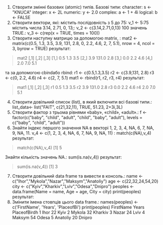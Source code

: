 1. Створити змінні базових (atomic) типів. 
Базові типи: character:
s <- "KNUCA"
 integer:
x <- 2L
numeric:
y <- 2.0
complex:
a <- 1 + 4i
logical:
b <- FALSE
2. Створити вектори, які: містить послідовність з 5 до 75: 
v_1 <- 5:75
містить числа 3.14, 2.71, 0, 13;:
v_2 <- c(3.14,2.71,0,13)
100 значень TRUE.:
v_3 <- c(rep(x = TRUE, times = 100))
3. Створити наступну матрицю за допомогою matrix, :
mat2 <- matrix(c(0.5, 1.3, 3.5, 3.9, 131, 2.8, 0, 2.2, 4.6, 2, 7, 5.1), nrow = 4, ncol = 3, byrow = TRUE)
результат:
> mat2
     [,1]  [,2] [,3]
[1,]  0.5   1.3  3.5
[2,]  3.9 131.0  2.8
[3,]  0.0   2.2  4.6
[4,]  2.0   7.0  5.1
> 
та за допомогою cbindабо rbind:
r1 <- c(0.5,1.3,3.5)
r2 <- c(3.9,131, 2.8)
r3 <- c(0, 2.2, 4.6)
r4 <- c(2, 7, 5.1)
mat1 <- rbind(r1, r2, r3, r4)
результат:
> mat1
   [,1]  [,2] [,3]
r1  0.5   1.3  3.5
r2  3.9 131.0  2.8
r3  0.0   2.2  4.6
r4  2.0   7.0  5.1
> 

4. Створити довільний список (list), в який включити всі базові типи.:
list_data<- list("FAIT", c(21,32,11), TRUE, 51.23, 2+3i,3L)
5. Створити фактор з трьома рівнями «baby», «child», «adult».:
f <- factor(c("baby", "child", "adult", "child", "baby", "adult"), 
            levels = c("baby", "child", "adult"))
6. Знайти індекс першого значення NA в векторі 1, 2, 3, 4, NA, 6, 7, NA, 9, NA, 11. 
v_4 <- c(1, 2, 3, 4, NA, 6, 7, NA, 9, NA, 11) :
match(c(NA),v_4)
результат:
> match(c(NA),v_4)
[1] 5
> 
Знайти кількість значень NA.:
sum(is.na(v_4))
результат:
> sum(is.na(v_4))
[1] 3
> 
7. Створити довільний data frame та вивести в консоль.:
name <- c("Ihor","Mykola","Nazar","Maksym","Anatoliy")
age <- c(22,32,24,54,20)
city <- c("Kyiv","Kharkiv","Lviv","Odesa","Dnipro")
peoples <- data.frame(Name = name, Age = age, City = city)
print(peoples)
результат:
8. Змінити імена стовпців цього data frame.:
names(peoples) <- c('FirstName', 'Years', 'PlaceofBi')
print(peoples)
 FirstName Years PlaceofBirdh
1      Ihor    22         Kyiv
2    Mykola    32      Kharkiv
3     Nazar    24         Lviv
4    Maksym    54        Odesa
5  Anatoliy    20       Dnipro
> 
